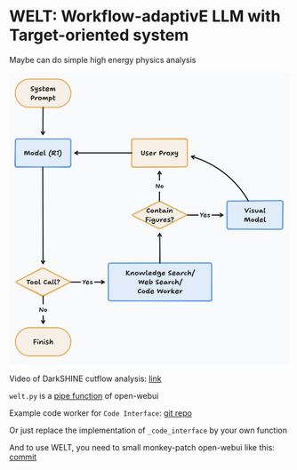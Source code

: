 # WELT: Workflow-adaptivE LLM with Target-oriented system

Maybe can do simple high energy physics analysis

![image-20250309162426011](assets/image-20250309162426011.png)

Video of DarkSHINE cutflow analysis: [link](https://ihepbox.ihep.ac.cn/ihepbox/index.php/s/9L6xfkszjb3JEd8)

`welt.py` is a [pipe function](https://docs.openwebui.com/features/plugin/functions/pipe/) of open-webui

Example code worker for `Code Interface`: [git repo](https://code.ihep.ac.cn/xuliang/drsai-code-worker-v2)

Or just replace the implementation of `_code_interface` by your own function

And to use WELT, you need to small monkey-patch open-webui like this: [commit](https://github.com/open-webui/open-webui/commit/bc79483b7bc6e85853eefef986afea7192041501)


